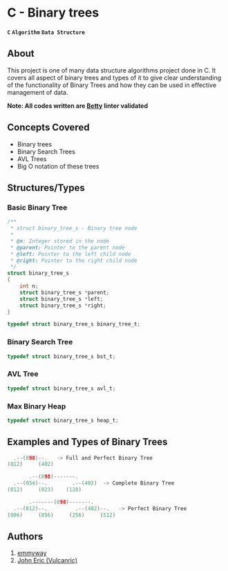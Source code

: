 # C - Binary trees
**`C`**   **`Algorithm`**     **`Data Structure`**

## About
This project is one of many data structure algorithms project done in C. It covers all aspect of binary trees and types of it to give clear understanding of the functionality of Binary Trees and how they can be used in effective management of data.

**Note: All codes written are [Betty](https://github.com/alx-tools/Betty) linter validated**
## Concepts Covered
- Binary trees
- Binary Search Trees
- AVL Trees
- Big O notation of these trees

## Structures/Types
### Basic Binary Tree
```C
/**
 * struct binary_tree_s - Binary tree node
 *
 * @n: Integer stored in the node
 * @parent: Pointer to the parent node
 * @left: Pointer to the left child node
 * @right: Pointer to the right child node
 */
struct binary_tree_s
{
	int n;
	struct binary_tree_s *parent;
	struct binary_tree_s *left;
	struct binary_tree_s *right;
}

typedef struct binary_tree_s binary_tree_t;
```
### Binary Search Tree
```C
typedef struct binary_tree_s bst_t;
```
### AVL Tree
```C
typedef struct binary_tree_s avl_t;
```
### Max Binary Heap
```C
typedef struct binary_tree_s heap_t;
```

## Examples and Types of Binary Trees
```C
  .--(098)--.   -> Full and Perfect Binary Tree
(012)     (402)

       .--(098)-------.
  .--(054)--.        .--(402)  -> Complete Binary Tree
(012)     (023)    (128)

       .-------(098)-------.
  .--(012)--.         .--(402)--.   -> Perfect Binary Tree
(006)     (056)     (256)     (512)
```

## Authors
1. [emmyway](https://github.com/emmyway)
2. [John Eric (Vulcanric)](https://github.com/Vulcanric)


